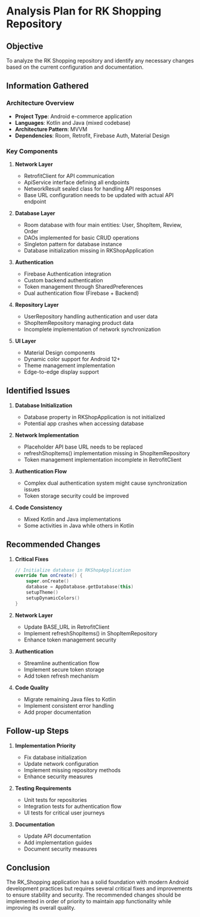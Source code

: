 # Analysis Plan for RK Shopping Repository

## Objective
To analyze the RK Shopping repository and identify any necessary changes based on the current configuration and documentation.

## Information Gathered

### Architecture Overview
- **Project Type**: Android e-commerce application
- **Languages**: Kotlin and Java (mixed codebase)
- **Architecture Pattern**: MVVM
- **Dependencies**: Room, Retrofit, Firebase Auth, Material Design

### Key Components

1. **Network Layer**
   - RetrofitClient for API communication
   - ApiService interface defining all endpoints
   - NetworkResult sealed class for handling API responses
   - Base URL configuration needs to be updated with actual API endpoint

2. **Database Layer**
   - Room database with four main entities: User, ShopItem, Review, Order
   - DAOs implemented for basic CRUD operations
   - Singleton pattern for database instance
   - Database initialization missing in RKShopApplication

3. **Authentication**
   - Firebase Authentication integration
   - Custom backend authentication
   - Token management through SharedPreferences
   - Dual authentication flow (Firebase + Backend)

4. **Repository Layer**
   - UserRepository handling authentication and user data
   - ShopItemRepository managing product data
   - Incomplete implementation of network synchronization

5. **UI Layer**
   - Material Design components
   - Dynamic color support for Android 12+
   - Theme management implementation
   - Edge-to-edge display support

## Identified Issues

1. **Database Initialization**
   - Database property in RKShopApplication is not initialized
   - Potential app crashes when accessing database

2. **Network Implementation**
   - Placeholder API base URL needs to be replaced
   - refreshShopItems() implementation missing in ShopItemRepository
   - Token management implementation incomplete in RetrofitClient

3. **Authentication Flow**
   - Complex dual authentication system might cause synchronization issues
   - Token storage security could be improved

4. **Code Consistency**
   - Mixed Kotlin and Java implementations
   - Some activities in Java while others in Kotlin

## Recommended Changes

1. **Critical Fixes**
   ```kotlin
   // Initialize database in RKShopApplication
   override fun onCreate() {
       super.onCreate()
       database = AppDatabase.getDatabase(this)
       setupTheme()
       setupDynamicColors()
   }
   ```

2. **Network Layer**
   - Update BASE_URL in RetrofitClient
   - Implement refreshShopItems() in ShopItemRepository
   - Enhance token management security

3. **Authentication**
   - Streamline authentication flow
   - Implement secure token storage
   - Add token refresh mechanism

4. **Code Quality**
   - Migrate remaining Java files to Kotlin
   - Implement consistent error handling
   - Add proper documentation

## Follow-up Steps

1. **Implementation Priority**
   - Fix database initialization
   - Update network configuration
   - Implement missing repository methods
   - Enhance security measures

2. **Testing Requirements**
   - Unit tests for repositories
   - Integration tests for authentication flow
   - UI tests for critical user journeys

3. **Documentation**
   - Update API documentation
   - Add implementation guides
   - Document security measures

## Conclusion
The RK_Shopping application has a solid foundation with modern Android development practices but requires several critical fixes and improvements to ensure stability and security. The recommended changes should be implemented in order of priority to maintain app functionality while improving its overall quality.

